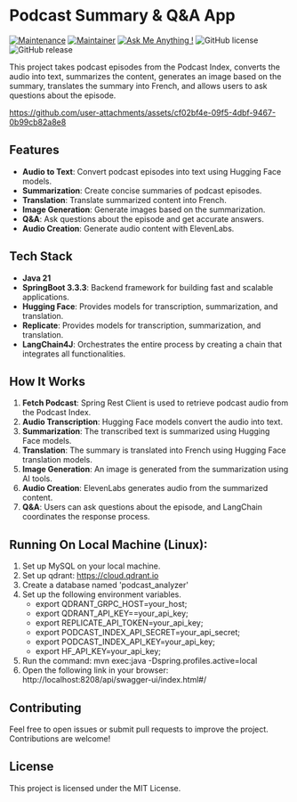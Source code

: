 # Podcast Summary & Q&A App

[![Maintenance](https://img.shields.io/badge/Maintained%3F-yes-green.svg)]()
[![Maintainer](https://img.shields.io/static/v1?label=Yevhen%20Ruban&message=Maintainer&color=red)](mailto:yevhen.ruban@extrawest.com)
[![Ask Me Anything !](https://img.shields.io/badge/Ask%20me-anything-1abc9c.svg)]()
![GitHub license](https://img.shields.io/github/license/Naereen/StrapDown.js.svg)
![GitHub release](https://img.shields.io/badge/release-v1.0.0-blue)

This project takes podcast episodes from the Podcast Index, converts the audio into text, summarizes the content, generates an image based on the summary, translates the summary into French, and allows users to ask questions about the episode.


https://github.com/user-attachments/assets/cf02bf4e-09f5-4dbf-9467-0b99cb82a8e8


## Features

- **Audio to Text**: Convert podcast episodes into text using Hugging Face models.
- **Summarization**: Create concise summaries of podcast episodes.
- **Translation**: Translate summarized content into French.
- **Image Generation**: Generate images based on the summarization.
- **Q&A**: Ask questions about the episode and get accurate answers.
- **Audio Creation**: Generate audio content with ElevenLabs.

## Tech Stack

- **Java 21**
- **SpringBoot 3.3.3**: Backend framework for building fast and scalable applications.
- **Hugging Face**: Provides models for transcription, summarization, and translation.
- **Replicate**: Provides models for transcription, summarization, and translation.
- **LangChain4J**: Orchestrates the entire process by creating a chain that integrates all functionalities.

## How It Works

1. **Fetch Podcast**: Spring Rest Client is used to retrieve podcast audio from the Podcast Index.
2. **Audio Transcription**: Hugging Face models convert the audio into text.
3. **Summarization**: The transcribed text is summarized using Hugging Face models.
4. **Translation**: The summary is translated into French using Hugging Face translation models.
5. **Image Generation**: An image is generated from the summarization using AI tools.
6. **Audio Creation**: ElevenLabs generates audio from the summarized content.
7. **Q&A**: Users can ask questions about the episode, and LangChain coordinates the response process.

## Running On Local Machine (Linux):

1. Set up MySQL on your local machine.
2. Set up qdrant: https://cloud.qdrant.io
3. Create a database named 'podcast_analyzer'
4. Set up the following environment variables.
   - export QDRANT_GRPC_HOST=your_host;
   - export QDRANT_API_KEY==your_api_key;
   - export REPLICATE_API_TOKEN=your_api_key;
   - export PODCAST_INDEX_API_SECRET=your_api_secret;
   - export PODCAST_INDEX_API_KEY=your_api_key;
   - export HF_API_KEY=your_api_key;
5. Run the command: mvn exec:java -Dspring.profiles.active=local
6. Open the following link in your browser: http://localhost:8208/api/swagger-ui/index.html#/

## Contributing

Feel free to open issues or submit pull requests to improve the project. Contributions are welcome!

## License

This project is licensed under the MIT License.
